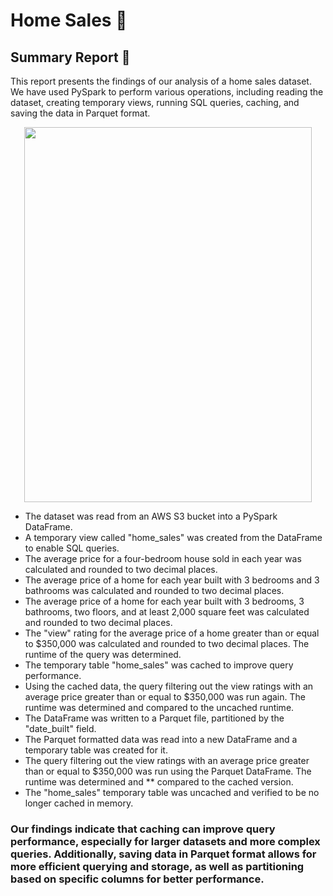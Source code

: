# Home Sales :house_with_garden:

## Summary Report :speech_balloon:
This report presents the findings of our analysis of a home sales dataset. We have used PySpark to perform various operations, including reading the dataset, creating temporary views, running SQL queries, caching, and saving the data in Parquet format.


<p align="center">
  <img width="460" height="600" src="https://user-images.githubusercontent.com/97980927/228965889-f04e0db0-04b7-415c-bda9-ad8a1f13aee9.png">
</p>


* The dataset was read from an AWS S3 bucket into a PySpark DataFrame.
* A temporary view called "home_sales" was created from the DataFrame to enable SQL queries.
* The average price for a four-bedroom house sold in each year was calculated and rounded to two decimal places.
* The average price of a home for each year built with 3 bedrooms and 3 bathrooms was calculated and rounded to two decimal places.
* The average price of a home for each year built with 3 bedrooms, 3 bathrooms, two floors, and at least 2,000 square feet was calculated and rounded to two decimal places.
* The "view" rating for the average price of a home greater than or equal to $350,000 was calculated and rounded to two decimal places. The runtime of the query was determined.
* The temporary table "home_sales" was cached to improve query performance.
* Using the cached data, the query filtering out the view ratings with an average price greater than or equal to $350,000 was run again. The runtime was determined and compared to the uncached runtime.
* The DataFrame was written to a Parquet file, partitioned by the "date_built" field.
* The Parquet formatted data was read into a new DataFrame and a temporary table was created for it.
* The query filtering out the view ratings with an average price greater than or equal to $350,000 was run using the Parquet DataFrame. The runtime was determined and ** compared to the cached version.
* The "home_sales" temporary table was uncached and verified to be no longer cached in memory.

### Our findings indicate that caching can improve query performance, especially for larger datasets and more complex queries. Additionally, saving data in Parquet format allows for more efficient querying and storage, as well as partitioning based on specific columns for better performance.
